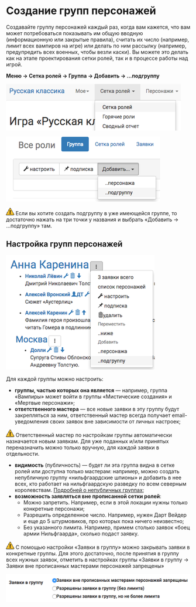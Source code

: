 # Создание групп персонажей

Создавайте группу персонажей каждый раз, когда вам кажется, что вам может потребоваться показывать им общую вводную (информационную или закрытые правила), считать их число (например, лимит всех вампиров на игре) или делать по ним рассылку (например, предупредить всех военных, чтобы везли каски).
Вы можете это делать как на этапе проектирования сетки ролей, так и в процессе работы над игрой. 

**Меню → Сетка ролей → Группа → Добавить → ...подгруппу**

![Создание групп персонажей](group-menu.png)

![Создание групп персонажей](group-menu-create.png)

![Создание групп персонажей](attention.png) Если вы хотите создать подгруппу в уже имеющейся группе, то достаточно нажать на три точки у названия и выбрать «Добавить → ...подгруппу» там.

## Настройка групп персонажей

![Настройка групп персонажей](group-create-group.png)

Для каждой группы можно настроить:
* **группы, частью которых она является** — например, группа «Вампиры» может войти в группы «Мистические создания» и «Мертвые персонажи»;
* **ответственного мастера** — все новые заявки в эту группу будут закрепляться за ним, ответственный мастер всегда получает email-уведомления своих заявок вне зависимости от личных настроек;

![Настройка групп персонажей](attention.png) Ответственный мастер по настройкам группы автоматически назначается новым заявкам. Для уже поданных и/или принятых переназначить можно только вручную, для каждой заявки в отдельности.

* **видимость** (публичность) — будет ли эта группа видна в сетке ролей или доступна только мастерам: например, можно создать непубличную группу «нильфгаардские шпионы» и добавить в нее всех, кто работает на нильфгаардскую разведку по всем северным королевствам. [Подробней о непубличных группах](#);
* **возможность заявляться вне прописанной сетки ролей**:
	- Можно запретить. Например, если в этой локации нужны только конкретные персонажи; 
	- Разрешить определенное число. Например, нужен Дарт Вейдер и еще до 5 штурмовиков, про которых пока ничего неизвестно;
	- Без указанного лимита. Например, примем столько заявок «боец армии Нильфгаарда», сколько подаст заявку.

![Настройка групп персонажей](attention.png) С помощью настройки «Заявки в группу» можно закрывать заявки в конкретные группы. Для этого достаточно, после принятия в группу всех нужных заявок, отметить в настройках группы «Заявки в группу → Заявки вне прописанных мастерами персонажей запрещены»

![Настройка групп персонажей](group-claims-closed.png) 
